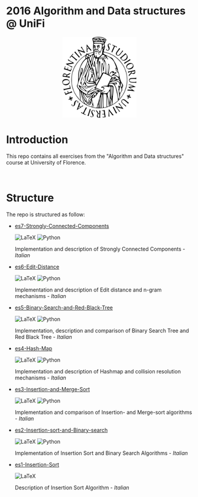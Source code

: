 # 2016 Algorithm and Data structures @ UniFi

<p align="center">
    <img src="University_of_Florence.png" alt="logo-UniFi" width="200"/>
</p>

# Introduction
This repo contains all exercises from the "Algorithm and Data structures" course at University of Florence.

&nbsp;

# Structure

The repo is structured as follow:

- [es7-Strongly-Connected-Components](https://github.com/emanuelevivoli/2016-Algorithm-and-Data-structures-UNIFI/es7-Strongly-Connected-Components)

    ![LaTeX](https://img.shields.io/badge/latex-%23008080.svg?style=plastic&logo=latex&logoColor=white) 
    ![Python](https://img.shields.io/badge/python-3670A0?style=plastic&logo=python&logoColor=ffdd54)

    Implementation and description of Strongly Connected Components - _Italian_ 
    
- [es6-Edit-Distance](https://github.com/emanuelevivoli/2016-Algorithm-and-Data-structures-UNIFI/es6-Edit-Distance) 
    
    ![LaTeX](https://img.shields.io/badge/latex-%23008080.svg?style=plastic&logo=latex&logoColor=white) 
    ![Python](https://img.shields.io/badge/python-3670A0?style=plastic&logo=python&logoColor=ffdd54)

    Implementation and description of Edit distance and n-gram mechanisms - _Italian_

- [es5-Binary-Search-and-Red-Black-Tree](https://github.com/emanuelevivoli/2016-Algorithm-and-Data-structures-UNIFI/es5-Binary-Search-and-Red-Black-Tree)
    
    ![LaTeX](https://img.shields.io/badge/latex-%23008080.svg?style=plastic&logo=latex&logoColor=white) 
    ![Python](https://img.shields.io/badge/python-3670A0?style=plastic&logo=python&logoColor=ffdd54)

    Implementation, description and comparison of Binary Search Tree and Red Black Tree - _Italian_

- [es4-Hash-Map](https://github.com/emanuelevivoli/2016-Algorithm-and-Data-structures-UNIFI/es4-Hash-Map) 
    
    ![LaTeX](https://img.shields.io/badge/latex-%23008080.svg?style=plastic&logo=latex&logoColor=white) 
    ![Python](https://img.shields.io/badge/python-3670A0?style=plastic&logo=python&logoColor=ffdd54)

    Implementation and description of Hashmap and collision resolution mechanisms - _Italian_

- [es3-Insertion-and-Merge-Sort](https://github.com/emanuelevivoli/2016-Algorithm-and-Data-structures-UNIFI/es3-Insertion-and-Merge-Sort) 
    
    ![LaTeX](https://img.shields.io/badge/latex-%23008080.svg?style=plastic&logo=latex&logoColor=white) 
    ![Python](https://img.shields.io/badge/python-3670A0?style=plastic&logo=python&logoColor=ffdd54)
    
    Implementation and comparison of Insertion- and Merge-sort algorithms - _Italian_
    
- [es2-Insertion-sort-and-Binary-search](https://github.com/emanuelevivoli/2016-Algorithm-and-Data-structures-UNIFI/es2-Insertion-sort-and-Binary-search)  
    
    ![LaTeX](https://img.shields.io/badge/latex-%23008080.svg?style=plastic&logo=latex&logoColor=white) 
    ![Python](https://img.shields.io/badge/python-3670A0?style=plastic&logo=python&logoColor=ffdd54)
    
    Implementation of Insertion Sort and Binary Search Algorithms - _Italian_

- [es1-Insertion-Sort](https://github.com/emanuelevivoli/2016-Algorithm-and-Data-structures-UNIFI/es1-Insertion-Sort) 
    
    ![LaTeX](https://img.shields.io/badge/latex-%23008080.svg?style=plastic&logo=latex&logoColor=white)

    Description of Insertion Sort Algorithm - _Italian_